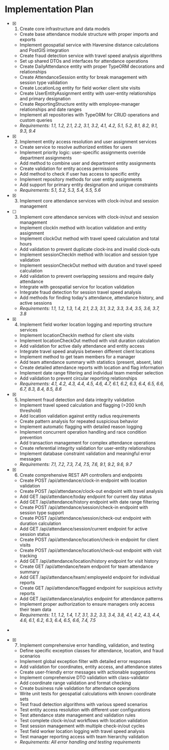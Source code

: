 # Implementation Plan

- [x] 1. Create core infrastructure and data models





  - Create base attendance module structure with proper imports and exports
  - Implement geospatial service with Haversine distance calculations and PostGIS integration
  - Create fraud detection service with travel speed analysis algorithms
  - Set up shared DTOs and interfaces for attendance operations
  - Create DailyAttendance entity with proper TypeORM decorations and relationships
  - Create AttendanceSession entity for break management with session type validation
  - Create LocationLog entity for field worker client site visits
  - Create UserEntityAssignment entity with user-entity relationships and primary designation
  - Create ReportingStructure entity with employee-manager relationships and date ranges
  - Implement all repositories with TypeORM for CRUD operations and custom queries
  - _Requirements: 1.1, 1.2, 2.1, 2.2, 3.1, 3.2, 4.1, 4.2, 5.1, 5.2, 8.1, 8.2, 9.1, 9.3, 9.4_

- [x] 2. Implement entity access resolution and user assignment services




  - Create service to resolve authorized entities for users
  - Implement priority logic: user-specific assignments override department assignments
  - Add method to combine user and department entity assignments
  - Create validation for entity access permissions
  - Add method to check if user has access to specific entity
  - Implement repository methods for user entity assignments
  - Add support for primary entity designation and unique constraints
  - _Requirements: 5.1, 5.2, 5.3, 5.4, 5.5, 5.6_
- [x] 3. Implement core attendance services with clock-in/out and session management







- [ ] 3. Implement core attendance services with clock-in/out and session management

  - Implement clockIn method with location validation and entity assignment
  - Implement clockOut method with travel speed calculation and total hours
  - Add validation to prevent duplicate clock-ins and invalid clock-outs
  - Implement sessionCheckIn method with location and session type validation
  - Implement sessionCheckOut method with duration and travel speed calculation
  - Add validation to prevent overlapping sessions and require daily attendance
  - Integrate with geospatial service for location validation
  - Integrate fraud detection for session travel speed analysis
  - Add methods for finding today's attendance, attendance history, and active sessions
  - _Requirements: 1.1, 1.2, 1.3, 1.4, 2.1, 2.3, 3.1, 3.2, 3.3, 3.4, 3.5, 3.6, 3.7, 3.8_

- [x] 4. Implement field worker location logging and reporting structure services





  - Implement locationCheckIn method for client site visits
  - Implement locationCheckOut method with visit duration calculation
  - Add validation for active daily attendance and entity access
  - Integrate travel speed analysis between different client locations
  - Implement method to get team members for a manager
  - Add team attendance summary with statistics (present, absent, late)
  - Create detailed attendance reports with location and flag information
  - Implement date range filtering and individual team member selection
  - Add validation to prevent circular reporting relationships
  - _Requirements: 4.1, 4.2, 4.3, 4.4, 4.5, 4.6, 4.7, 6.1, 6.2, 6.3, 6.4, 6.5, 6.6, 6.7, 8.3, 8.4, 8.5, 8.6_

- [x] 5. Implement fraud detection and data integrity validation




  - Implement travel speed calculation and flagging (>200 km/h threshold)
  - Add location validation against entity radius requirements
  - Create pattern analysis for repeated suspicious behavior
  - Implement automatic flagging with detailed reason logging
  - Implement concurrent operation handling and race condition prevention
  - Add transaction management for complex attendance operations
  - Create referential integrity validation for user-entity relationships
  - Implement database constraint validation and meaningful error messages
  - _Requirements: 7.1, 7.2, 7.3, 7.4, 7.5, 7.6, 9.1, 9.2, 9.6, 9.7_

- [x] 6. Create comprehensive REST API controllers and endpoints






  - Create POST /api/attendance/clock-in endpoint with location validation
  - Create POST /api/attendance/clock-out endpoint with travel analysis
  - Add GET /api/attendance/today endpoint for current day status
  - Add GET /api/attendance/history endpoint with date range filtering
  - Create POST /api/attendance/session/check-in endpoint with session type support
  - Create POST /api/attendance/session/check-out endpoint with duration calculation
  - Add GET /api/attendance/session/current endpoint for active session status
  - Create POST /api/attendance/location/check-in endpoint for client visits
  - Create POST /api/attendance/location/check-out endpoint with visit tracking
  - Add GET /api/attendance/location/history endpoint for visit history
  - Create GET /api/attendance/team endpoint for team attendance summary
  - Add GET /api/attendance/team/:employeeId endpoint for individual reports
  - Create GET /api/attendance/flagged endpoint for suspicious activity reports
  - Add GET /api/attendance/analytics endpoint for attendance patterns
  - Implement proper authorization to ensure managers only access their team data
  - _Requirements: 1.1, 1.2, 1.4, 1.7, 3.1, 3.2, 3.3, 3.4, 3.8, 4.1, 4.2, 4.3, 4.4, 4.6, 6.1, 6.2, 6.3, 6.4, 6.5, 6.6, 7.4, 7.5_
-

- [x] 7. Implement comprehensive error handling, validation, and testing





  - Define specific exception classes for attendance, location, and fraud scenarios
  - Implement global exception filter with detailed error responses
  - Add validation for coordinates, entity access, and attendance states
  - Create user-friendly error messages with actionable suggestions
  - Implement comprehensive DTO validation with class-validator
  - Add coordinate range validation and format checking
  - Create business rule validation for attendance operations
  - Write unit tests for geospatial calculations with known coordinate sets
  - Test fraud detection algorithms with various speed scenarios
  - Test entity access resolution with different user configurations
  - Test attendance state management and validation rules
  - Test complete clock-in/out workflows with location validation
  - Test session management with multiple check-in/out cycles
  - Test field worker location logging with travel speed analysis
  - Test manager reporting access with team hierarchy validation
  - _Requirements: All error handling and testing requirements_